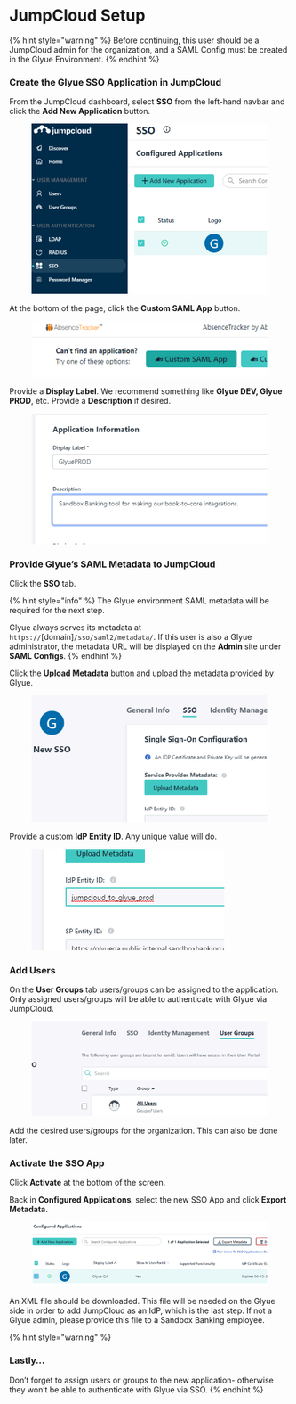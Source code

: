 # JumpCloud Setup

{% hint style="warning" %}
Before continuing, this user should be a JumpCloud admin for the organization, and a SAML Config must be created in the Glyue Environment.
{% endhint %}

### Create the Glyue SSO Application in JumpCloud <a href="#jumpcloudsso-basicsetuphowto-createtheglyuessoapplicationinjumpcloud" id="jumpcloudsso-basicsetuphowto-createtheglyuessoapplicationinjumpcloud"></a>

From the JumpCloud dashboard, select **SSO** from the left-hand navbar and click the **Add New Application** button.

<figure><img src="../../.gitbook/assets/image (2) (1) (1) (1).png" alt=""><figcaption></figcaption></figure>

At the bottom of the page, click the **Custom SAML App** button.

<figure><img src="../../.gitbook/assets/image (32).png" alt=""><figcaption></figcaption></figure>

Provide a **Display Label**. We recommend something like **Glyue DEV, Glyue PROD**, etc. Provide a **Description** if desired.

<figure><img src="../../.gitbook/assets/image (9) (1).png" alt=""><figcaption></figcaption></figure>

### Provide Glyue’s SAML Metadata to JumpCloud <a href="#jumpcloudsso-basicsetuphowto-provideglyuessamlmetadatatojumpcloud" id="jumpcloudsso-basicsetuphowto-provideglyuessamlmetadatatojumpcloud"></a>

Click the **SSO** tab.

{% hint style="info" %}
The Glyue environment SAML metadata will be required for the next step.

Glyue always serves its metadata at `https://`\[domain]`/sso/saml2/metadata/`. If this user is also a Glyue administrator, the metadata URL will be displayed on the **Admin** site under **SAML Configs**.
{% endhint %}

Click the **Upload Metadata** button and upload the metadata provided by Glyue.

<figure><img src="../../.gitbook/assets/image (13) (1).png" alt=""><figcaption></figcaption></figure>

Provide a custom **IdP Entity ID**. Any unique value will do.

<figure><img src="../../.gitbook/assets/image (16) (1).png" alt=""><figcaption></figcaption></figure>

### Add Users <a href="#jumpcloudsso-basicsetuphowto-addusers" id="jumpcloudsso-basicsetuphowto-addusers"></a>

On the **User Groups** tab users/groups can be assigned to the application. Only assigned users/groups will be able to authenticate with Glyue via JumpCloud.

<figure><img src="../../.gitbook/assets/image (6) (1) (1).png" alt=""><figcaption></figcaption></figure>

Add the desired users/groups for the organization. This can also be done later.

### Activate the SSO App <a href="#jumpcloudsso-basicsetuphowto-activatethessoapp" id="jumpcloudsso-basicsetuphowto-activatethessoapp"></a>

Click **Activate** at the bottom of the screen.

Back in **Configured Applications**, select the new SSO App and click **Export Metadata.**

<figure><img src="../../.gitbook/assets/image (12) (1).png" alt=""><figcaption></figcaption></figure>

An XML file should be downloaded. This file will be needed on the Glyue side in order to add JumpCloud as an IdP, which is the last step. If not a Glyue admin, please provide this file to a Sandbox Banking employee.

{% hint style="warning" %}
### Lastly… <a href="#azuresso-basicsetuphowto-lastly..." id="azuresso-basicsetuphowto-lastly..."></a>

Don’t forget to assign users or groups to the new application- otherwise they won’t be able to authenticate with Glyue via SSO.
{% endhint %}
